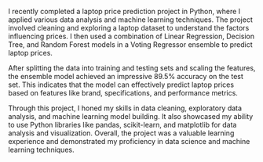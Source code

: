 I recently completed a laptop price prediction project in Python, where I applied various data analysis and machine learning techniques. The project involved cleaning and exploring a laptop dataset to understand the factors influencing prices. I then used a combination of Linear Regression, Decision Tree, and Random Forest models in a Voting Regressor ensemble to predict laptop prices.

After splitting the data into training and testing sets and scaling the features, the ensemble model achieved an impressive 89.5% accuracy on the test set. This indicates that the model can effectively predict laptop prices based on features like brand, specifications, and performance metrics.

Through this project, I honed my skills in data cleaning, exploratory data analysis, and machine learning model building. It also showcased my ability to use Python libraries like pandas, scikit-learn, and matplotlib for data analysis and visualization. Overall, the project was a valuable learning experience and demonstrated my proficiency in data science and machine learning techniques.

